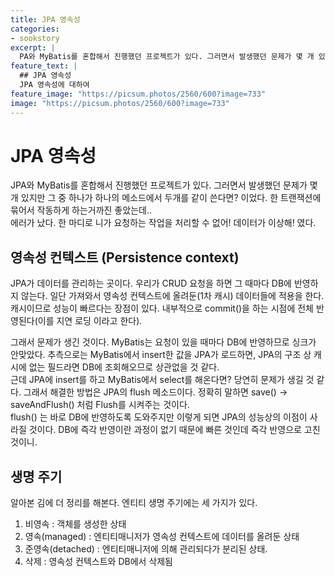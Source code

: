 ```yaml
---
title: JPA 영속성
categories:
- sookstory
excerpt: |
  PA와 MyBatis를 혼합해서 진행했던 프로젝트가 있다. 그러면서 발생했던 문제가 몇 개 있지만 그 중 하나가 하나의 메소드에서 두개를 같이 쓴다면? 이었다. 한 트랜잭션에 묶어서 작동하게 하는거까진 좋았는데..에러가 났다. 한 마디로 니가 요청하는 작업을 처리할 수 없어! 데이터가 이상해! 였다. 
feature_text: |
  ## JPA 영속성
  JPA 영속성에 대하여 
feature_image: "https://picsum.photos/2560/600?image=733"
image: "https://picsum.photos/2560/600?image=733"
---
```




JPA 영속성
====
  
JPA와 MyBatis를 혼합해서 진행했던 프로젝트가 있다. 그러면서 발생했던 문제가 몇 개 있지만 그 중 하나가 하나의 메소드에서 두개를 같이 쓴다면? 이었다. 한 트랜잭션에 묶어서 작동하게 하는거까진 좋았는데..  
에러가 났다. 한 마디로 니가 요청하는 작업을 처리할 수 없어! 데이터가 이상해! 였다.   
   
영속성 컨텍스트 (Persistence context)
----
  
JPA가 데이터를 관리하는 곳이다. 우리가 CRUD 요청을 하면 그 때마다 DB에 반영하지 않는다. 일단 가져와서 영속성 컨텍스트에 올려둔(1차 캐시) 데이터들에 적용을 한다.  
캐시이므로 성능이 빠르다는 장점이 있다. 내부적으로 commit()을 하는 시점에 전체 반영된다(이를 지연 로딩 이라고 한다).  

그래서 문제가 생긴 것이다. MyBatis는 요청이 있을 때마다 DB에 반영하므로 싱크가 안맞았다. 추측으로는 MyBatis에서 insert한 값을 JPA가 로드하면, JPA의 구조 상 캐시에 없는 필드라면 DB에 조회해오므로 상관없을 것 같다.  
근데 JPA에 insert를 하고 MyBatis에서 select를 해온다면? 당연히 문제가 생길 것 같다. 그래서 해결한 방법은 JPA의 flush 메소드이다. 정확히 말하면 save() -> saveAndFlush() 처럼 Flush를 시켜주는 것이다.  
flush() 는 바로 DB에 반영하도록 도와주지만 이렇게 되면 JPA의 성능상의 이점이 사라질 것이다. DB에 즉각 반영이란 과정이 없기 때문에 빠른 것인데 즉각 반영으로 고친 것이니.  

생명 주기
----
  
알아본 김에 더 정리를 해본다. 엔티티 생명 주기에는 세 가지가 있다.  
  
1. 비영속 : 객체를 생성한 상태
2. 영속(managed) : 엔티티매니저가 영속성 컨텍스트에 데이터를 올려둔 상태
3. 준영속(detached) : 엔티티매니저에 의해 관리되다가 분리된 상태.
4. 삭제 : 영속성 컨텍스트와 DB에서 삭제됨
